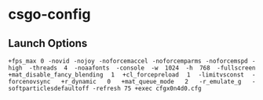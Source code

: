 <div align='justify'>

# csgo-config

## Launch Options

```
+fps_max 0 -novid -nojoy -noforcemaccel -noforcemparms -noforcemspd -high -threads 4 -noaafonts -console -w 1024 -h 768 -fullscreen +mat_disable_fancy_blending 1 +cl_forcepreload 1 -limitvsconst -forcenovsync +r_dynamic 0 +mat_queue_mode 2 -r_emulate_g -softparticlesdefaultoff -refresh 75 +exec cfgx0n4d0.cfg
```

</div>
